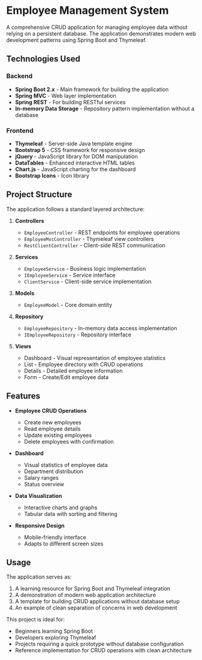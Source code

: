 # Employee Management System

A comprehensive CRUD application for managing employee data without relying on a persistent database. The application demonstrates modern web development patterns using Spring Boot and Thymeleaf.

## Technologies Used

### Backend
- **Spring Boot 2.x** - Main framework for building the application
- **Spring MVC** - Web layer implementation
- **Spring REST** - For building RESTful services
- **In-memory Data Storage** - Repository pattern implementation without a database

### Frontend
- **Thymeleaf** - Server-side Java template engine
- **Bootstrap 5** - CSS framework for responsive design
- **jQuery** - JavaScript library for DOM manipulation
- **DataTables** - Enhanced interactive HTML tables
- **Chart.js** - JavaScript charting for the dashboard
- **Bootstrap Icons** - Icon library

## Project Structure

The application follows a standard layered architecture:

1. **Controllers**
   - `EmployeeController` - REST endpoints for employee operations
   - `EmployeeMvcController` - Thymeleaf view controllers
   - `RestClientController` - Client-side REST communication

2. **Services**
   - `EmployeeService` - Business logic implementation
   - `IEmployeeService` - Service interface
   - `ClientService` - Client-side service implementation

3. **Models**
   - `EmployeeModel` - Core domain entity

4. **Repository**
   - `EmployeeRepository` - In-memory data access implementation
   - `IEmployeeRepository` - Repository interface

5. **Views**
   - Dashboard - Visual representation of employee statistics
   - List - Employee directory with CRUD operations
   - Details - Detailed employee information
   - Form - Create/Edit employee data

## Features

- **Employee CRUD Operations**
  - Create new employees
  - Read employee details
  - Update existing employees
  - Delete employees with confirmation

- **Dashboard**
  - Visual statistics of employee data
  - Department distribution
  - Salary ranges
  - Status overview

- **Data Visualization**
  - Interactive charts and graphs
  - Tabular data with sorting and filtering

- **Responsive Design**
  - Mobile-friendly interface
  - Adapts to different screen sizes

## Usage

The application serves as:

1. A learning resource for Spring Boot and Thymeleaf integration
2. A demonstration of modern web application architecture
3. A template for building CRUD applications without database setup
4. An example of clean separation of concerns in web development

This project is ideal for:
- Beginners learning Spring Boot
- Developers exploring Thymeleaf
- Projects requiring a quick prototype without database configuration
- Reference implementation for CRUD operations with clean architecture
